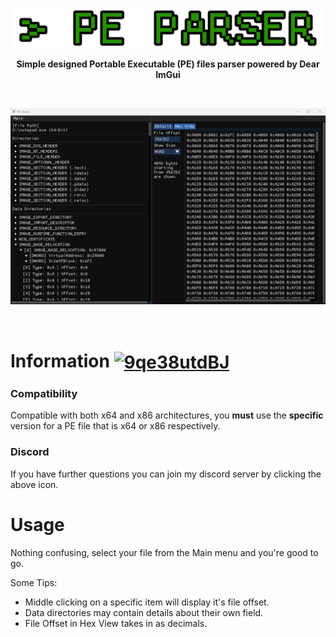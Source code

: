 ![WID LOGO](Images/PEParser.svg "PEPARSER_LOGO")
<p align="center"><b>Simple designed Portable Executable (PE) files parser powered by Dear ImGui</b></p>

<br>
<p align="center">
<img src="https://github.com/paskalian/PE-Parser/blob/master/Images/Menu.svg" alt="Menu"/>
</p>
<br>

# Information <a href="https://discord.gg/9qe38utdBJ" target="blank"><img align="center" src="https://raw.githubusercontent.com/rahuldkjain/github-profile-readme-generator/master/src/images/icons/Social/discord.svg" alt="9qe38utdBJ" height="40" width="40"></a>
### Compatibility
Compatible with both x64 and x86 architectures, you **must** use the **specific** version for a PE file that is x64 or x86 respectively.

### Discord
If you have further questions you can join my discord server by clicking the above icon.

# Usage
Nothing confusing, select your file from the Main menu and you're good to go.

Some Tips:
- Middle clicking on a specific item will display it's file offset.
- Data directories may contain details about their own field.
- File Offset in Hex View takes in as decimals.
